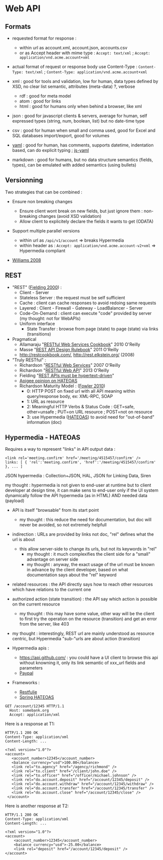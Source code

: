 # Web API

## Formats

* requested format for response :
  * within url as account.xml, account.json, accounts.csv
  * or as Accept header with mime type : `Accept: text/xml` ; `Accept: application/vnd.acme.account+xml`
* actual format of request or response body use Content-Type : `Content-Type: text/xml` ; `Content-Type: application/vnd.acme.account+xml`

* xml : good for tools and validation, low for human, data types defined by XSD, no clear list semantic, attributes (meta-data) ?, verbose
  * rdf : good for meta model
  * atom : good for links
  * html : good for humans only when behind a browser, like xml
* json : good for javascript clients &amp; servers, average for human, self expressed types (string, num, boolean, list) but no date-time type
* csv : good for human when small and comma used, good for Excel and SQL databases import/export, good for volumes
* [yaml](http://www.yaml.org/) : good for human, has comments, supports datetime, indentation based, can do explicit typing ; [js-yaml](https://github.com/nodeca/js-yaml)
* markdown : good for humans, but no data structure semantics (fields, types), can be emulated with added semantics (using bullets)

## Versionning

Two strategies that can be combined :

* Ensure non breaking changes
  * Ensure client wont break on new fields, but just ignore them : non-breaking changes (avoid XSD validation)
  * Allow client to explicitely declare the fields it wants to get (ODATA)
* Support multiple parallel versions
  * within url as `/api/v1/account` => breaks Hypermedia
  * within header as : `Accept: application/vnd.acme.account-v2+xml` => Hypermedia compliant

* [Williams 2008](http://barelyenough.org/blog/2008/05/versioning-rest-web-services/)

## REST

* "REST" ([Fielding 2000](http://www.ics.uci.edu/~fielding/pubs/dissertation/rest_arch_style.htm)) : 
  * Client - Server
  * Stateless Server : the request must be self sufficient
  * Cache : client can cache responses to avoid redoing same requests
  * Layered : Client - Firewall - Gateway - LoadBalancer - Server
  * Code-On-Demand : client can execute "code" provided by server (my thought: not for WebAPIs)
  * Uniform interface
    * State Transfer : browse from page (state) to page (state) via links (transitions)
* Pragmatical
  * Allamaraju "[RESTful Web Services Cookbook](http://shop.oreilly.com/product/9780596801694.do)" 2010 O'Reilly
  * Masse "[REST API Design Rulebook](http://shop.oreilly.com/product/0636920021575.do)" 2011 O'Reilly
  * http://restcookbook.com/, http://rest.elkstein.org/ (2008)
* "Truly RESTful" : 
  * Richardson "[RESTful Web Services](http://shop.oreilly.com/product/9780596529260.do)" 2007 O'Reilly
  * Richardson "[RESTful Web API](http://shop.oreilly.com/product/0636920028468.do)" 2013 O'Reilly
  * Fielding "[REST APIs must be hypertext-driven](http://roy.gbiv.com/untangled/2008/rest-apis-must-be-hypertext-driven)"
  * [Apigee opinion on HATEOAS](http://fr.slideshare.net/apigee/hateoas-101-opinionated-introduction-to-a-rest-api-style)
  * Richardson Maturity Model : ([Fowler 2010](http://martinfowler.com/articles/richardsonMaturityModel.html))
    * 0: HTTP POST on fixed url with all API meaning within query/response body, ex: XML-RPC, SOAP
    * 1: URL as resource 
    * 2: Meaningful HTTP Verbs & Status Code : GET=safe, other=unsafe ; PUT=on URL resource ; POST=not on resource
    * 3: use Hypermedia ([HATEOAS](http://en.wikipedia.org/wiki/HATEOAS)) to avoid need for "out-of-band" information (doc)

## Hypermedia - HATEOAS 

Requires a way to represent "links" in API output data :
```
<link rel='meeting.confirm' href='/meeting/4515457/confirm' />
links: [ { 'rel':'meeting.confirm', 'href':'/meeting/4515457/confirm' }, ... ]
```

JSON hypermedia : Collection+JSON, HAL, JSON for Linking Data, Siren

my thought : hypermedia is not given to end-user at runtime but to client developer at design time, it can make sens to end-user only if the UI system dynamically follow the API hypermedia (as in HTML) AND needed data (payload)

* API is itself "browsable" from its start point
  * my thought : this reduce the need for documentation, but doc will never be avoided, so not extremely helpfull
* indirection : URLs are provided by links not doc, "rel" defines what the url is about
  * this allow server-side to change its urls, but not its keywords in "rel"
    * my thought : it much complexifies the client side for a "small" advantage on server side
    * my thought : anyway, the exact usage of the url must be known in advance by the client developer, based on what documentation says about the "rel" keyword
* related resources : the API directly says how to reach other resources which have relations to the current one
* authorized action (state transition) : the API say which action is possible on the current resource
  * my thought : this may have some value, other way will be the client to first try the operation on the resource (transition) and get an error from the server, like 403
*  my thought : interestingly, REST url are mainly understood as resource centric, but Hypermedia "sub-"urls are about action (transition)

* Hypermedia apis : 
  * https://api.github.com/ : you could have a UI client to browse this api without knowning it, only its link semantic of xxx_url fields and parameters
  * [Paypal](https://developer.paypal.com/docs/integration/direct/paypal-rest-payment-hateoas-links/)

* Frameworks :
  * [Restfulie](http://restfulie.caelum.com.br/)
  * [Spring HATEOAS](http://spring.io/understanding/HATEOAS)

```
GET /account/12345 HTTP/1.1
  Host: somebank.org
  Accept: application/xml
```

Here is a response at T1:
```
HTTP/1.1 200 OK
Content-Type: application/xml
Content-Length: ...

<?xml version="1.0"?>
<account>
   <account_number>12345</account_number>
   <balance currency="usd">100.00</balance>
   <link rel="to.agency" href="/agency/richmond" />
   <link rel="to.client" href="/client/john.doe" />
   <link rel="to.officer" href="/officer/michael.johnson" />
   <link rel="do.account.deposit" href="/account/12345/deposit" />
   <link rel="do.account.withdraw" href="/account/12345/withdraw" /> 
   <link rel="do.account.transfer" href="/account/12345/transfer" />
   <link rel="do.account.close" href="/account/12345/close" />
 </account>
```

Here is another response at T2:

```
HTTP/1.1 200 OK
Content-Type: application/xml
Content-Length: ...

<?xml version="1.0"?>
<account>
    <account_number>12345</account_number>
    <balance currency="usd">-25.00</balance>
    <link rel="deposit" href="/account/12345/deposit" />
</account>
```
